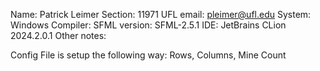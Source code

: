 Name: Patrick Leimer
Section: 11971
UFL email: pleimer@ufl.edu
System: Windows
Compiler: 
SFML version: SFML-2.5.1
IDE: JetBrains CLion 2024.2.0.1
Other notes:

Config File is setup the following way: Rows, Columns, Mine Count